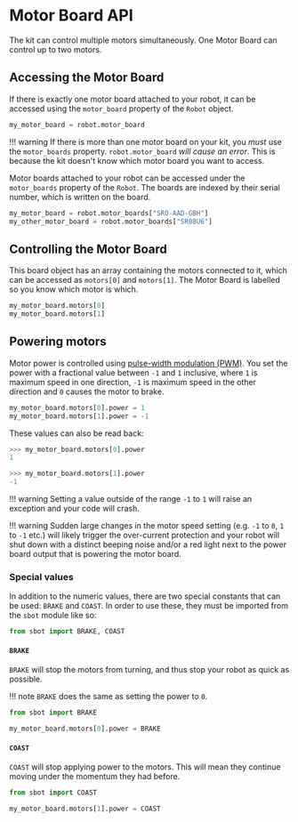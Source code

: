 # Motor Board API

The kit can control multiple motors simultaneously. One Motor Board can
control up to two motors.

## Accessing the Motor Board

If there is exactly one motor board attached to your robot, it can be
accessed using the `motor_board` property of the `Robot` object.

``` python
my_motor_board = robot.motor_board
```

!!! warning
    If there is more than one motor board on your kit, you *must* use the `motor_boards` property. `robot.motor_board` *will cause an error*. This is because the kit doesn't know which motor board you want to access.

Motor boards attached to your robot can be accessed under the
`motor_boards` property of the `Robot`. The boards are indexed by their
serial number, which is written on the board.

``` python
my_motor_board = robot.motor_boards["SRO-AAD-GBH"]
my_other_motor_board = robot.motor_boards["SR08U6"]
```

## Controlling the Motor Board

This board object has an array containing the motors connected to it,
which can be accessed as `motors[0]` and `motors[1]`. The Motor Board is
labelled so you know which motor is which.

``` python
my_motor_board.motors[0]
my_motor_board.motors[1]
```

## Powering motors

Motor power is controlled using [pulse-width modulation
(PWM)](https://en.wikipedia.org/wiki/Pulse-width_modulation). You set
the power with a fractional value between `-1` and `1` inclusive, where
`1` is maximum speed in one direction, `-1` is maximum speed in the
other direction and `0` causes the motor to brake.

``` python
my_motor_board.motors[0].power = 1
my_motor_board.motors[1].power = -1
```

These values can also be read back:

``` python
>>> my_motor_board.motors[0].power
1

>>> my_motor_board.motors[1].power
-1
```

!!! warning
    Setting a value outside of the range `-1` to `1` will raise an exception and your code will crash.

!!! warning
    Sudden large changes in the motor speed setting (e.g. `-1` to `0`, `1` to `-1` etc.) will likely trigger the over-current protection and your robot will shut down with a distinct beeping noise and/or a red light next to the power board output that is powering the motor board.

### Special values

In addition to the numeric values, there are two special constants that
can be used: `BRAKE` and `COAST`. In order to use these, they must be
imported from the `sbot` module like so:

``` python
from sbot import BRAKE, COAST
```

#### `BRAKE`

`BRAKE` will stop the motors from turning, and thus stop your robot as
quick as possible.

!!! note
    `BRAKE` does the same as setting the power to `0`.

``` python
from sbot import BRAKE

my_motor_board.motors[0].power = BRAKE
```

#### `COAST`

`COAST` will stop applying power to the motors. This will mean they
continue moving under the momentum they had before.

``` python
from sbot import COAST

my_motor_board.motors[1].power = COAST
```
